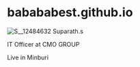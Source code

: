 # babababest.github.io

![S__12484632](https://user-images.githubusercontent.com/51500033/59141814-bc36da80-89dd-11e9-824d-a16d60a3cfac.jpg)
Suparath.s

IT Officer at CMO GROUP

Live in Minburi

